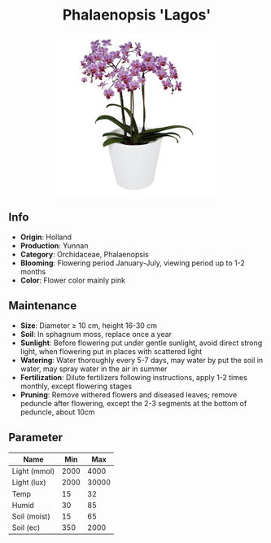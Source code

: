 <h1 align='center'>Phalaenopsis 'Lagos'</h1>
<p align="center">
    <img 
        align='center'
        width='320'
        src="../images/phalaenopsis lagos.png" 
        alt='Phalaenopsis 'Lagos'' />
</p>

## Info

 - **Origin**: Holland
 - **Production**: Yunnan
 - **Category**: Orchidaceae, Phalaenopsis
 - **Blooming**: Flowering period January-July, viewing period up to 1-2 months
 - **Color**: Flower color mainly pink

## Maintenance

 - **Size**: Diameter ≥ 10 cm, height 16-30 cm
 - **Soil**: In sphagnum moss, replace once a year
 - **Sunlight**: Before flowering put under gentle sunlight, avoid direct strong light, when flowering put in places with scattered light
 - **Watering**: Water thoroughly every 5-7 days, may water by put the soil in water, may spray water in the air in summer
 - **Fertilization**: Dilute fertilizers following instructions, apply 1-2 times monthly, except flowering stages
 - **Pruning**: Remove withered flowers and diseased leaves; remove peduncle after flowering, except the 2-3 segments at the bottom of peduncle, about 10cm

## Parameter

| Name         | Min  | Max   |
|--------------|------|-------|
| Light (mmol) | 2000 | 4000  |
| Light (lux)  | 2000 | 30000 |
| Temp         | 15    | 32    |
| Humid        | 30   | 85    |
| Soil (moist) | 15   | 65    |
| Soil (ec)    | 350  | 2000  |